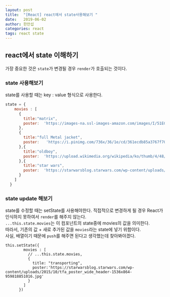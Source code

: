 ```yaml
---
layout: post
title:  "[React] react에서 state사용해보기 "
date:   2019-06-02 
author: 한만섭
categories: react
tags: react state
---
```



## react에서 state 이해하기 

가장 중요한 것은 `state`가 변경될 경우 `render`가 호출되는 것이다.



### state 사용해보기 

state를 사용할 때는 key : value 형식으로 사용한다. 
```javascript
state = {
    movies : [
      {
        title:"matrix",
        poster:  'https://images-na.ssl-images-amazon.com/images/I/51EG732BV3L._SY445_.jpg'
      },
      {
        title:"full Metal jacket",
        poster:   'https://i.pinimg.com/736x/36/1e/cd/361ecdb85a3767f70810cbe2cdaaf1a4.jpg'
      },{
        title:"oldboy",
        poster:  'https://upload.wikimedia.org/wikipedia/ko/thumb/4/48/Old_Boy.jpg/250px-Old_Boy.jpg'
      },{
        title:"star wars",
        poster:  'https://starwarsblog.starwars.com/wp-content/uploads/2015/10/tfa_poster_wide_header-1536x864-959818851016.jpg'
      }
    ]
  }
```

### state update 해보기 

state를 수정할 때는 setState를 사용해야한다. 직접적으로 변경하게 될 경우 React가 인식하지 못하여서 `render`를 해주지 않는다.  
```...this.state.movies```는 이 컴포넌트의 state중에 movies의 값을 의미한다.  
따라서, 기존의 값 + 새로 추가된 값을 `movies`라는 state에 넣기 위함이다.  
사실, 배열이기 때문에 `push`를 해주면 된다고 생각했는데 찾아봐야겠다. 
```
this.setState({
        movies : [
          // ...this.state.movies,
          {
            title: "transporting",
            poster:'https://starwarsblog.starwars.com/wp-content/uploads/2015/10/tfa_poster_wide_header-1536x864-959818851016.jpg'
          }
        ]
      })
```      

